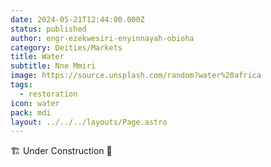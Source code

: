 ```yaml
---
date: 2024-05-21T12:44:00.000Z
status: published
author: engr-ezekwesiri-enyinnayah-obioha
category: Deities/Markets
title: Water
subtitle: Nne Mmiri
image: https://source.unsplash.com/random?water%20africa
tags:
  - restoration
icon: water
pack: mdi
layout: ../../../layouts/Page.astro
---
```

🏗️ Under Construction 🚧
